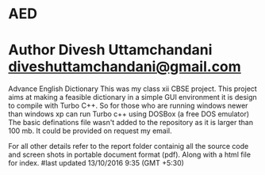 # AED
# Author Divesh Uttamchandani <diveshuttamchandani@gmail.com>
Advance English Dictionary
This was my class xii CBSE project.
This project aims at making a feasible dictionary in a simple GUI environment it is design to compile with Turbo C++.
So for those who are running windows newer than windows xp can run Turbo c++ using DOSBox (a free DOS emulator)
The basic definations file wasn't added to the repository as it is larger than 100 mb. It could be provided on request my email.


For all other details refer to the report folder containig all the source code and screen shots in portable document format (pdf).
Along with a html file for index.
#last updated 13/10/2016 9:35 (GMT +5:30)
